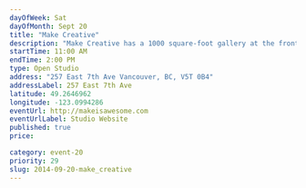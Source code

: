 ```yaml
---
dayOfWeek: Sat
dayOfMonth: Sept 20
title: "Make Creative"
description: "Make Creative has a 1000 square-foot gallery at the front of our studio. We'll be hosting Vancouver Biennale artist collective, File de Peixe."
startTime: 11:00 AM
endTime: 2:00 PM
type: Open Studio
address: "257 East 7th Ave Vancouver, BC, V5T 0B4"
addressLabel: 257 East 7th Ave
latitude: 49.2646962
longitude: -123.0994286
eventUrl: http://makeisawesome.com
eventUrlLabel: Studio Website
published: true
price: 

category: event-20
priority: 29
slug: 2014-09-20-make_creative
---
```

